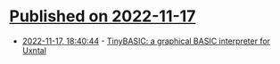 # [Published on 2022-11-17](index.md)

* [2022-11-17, 18:40:44](https://lobste.rs/s/jvcsmo/tinybasic_graphical_basic_interpreter) - [TinyBASIC: a graphical BASIC interpreter for Uxntal](https://git.sr.ht/~rabbits/tiny-basic)
